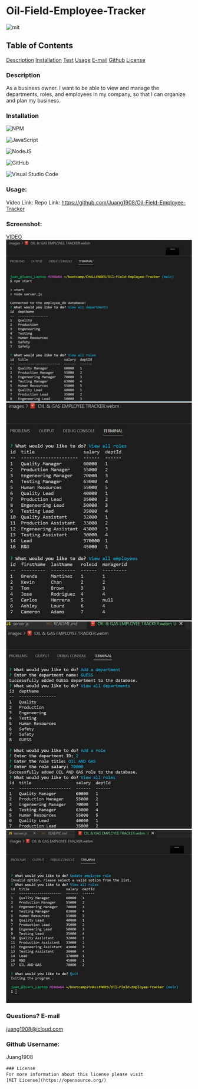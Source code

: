 # Oil-Field-Employee-Tracker

![mit](https://img.shields.io/badge/license-MIT-blue)

## Table of Contents

[Description](#description)
[Installation](#installation)
[Test](#test)
[Usage](#usage)
[E-mail](#email)
[Github](#github)
[License](#license)

### Description

As a business owner. I want to be able to view and manage the departments, roles, and employees in my company,
so that I can organize and plan my business.

### Installation

![NPM](https://img.shields.io/badge/NPM-%23000000.svg?style=for-the-badge&logo=npm&logoColor=white)

![JavaScript](https://img.shields.io/badge/javascript-%23323330.svg?style=for-the-badge&logo=javascript&logoColor=%23F7DF1E)

![NodeJS](https://img.shields.io/badge/node.js-6DA55F?style=for-the-badge&logo=node.js&logoColor=white)

![GitHub](https://img.shields.io/badge/github-%23121011.svg?style=for-the-badge&logo=github&logoColor=white)

![Visual Studio Code](https://img.shields.io/badge/Visual%20Studio%20Code-0078d7.svg?style=for-the-badge&logo=visual-studio-code&logoColor=white)

### Usage:

Video Link:
Repo Link: https://github.com/Juang1908/Oil-Field-Employee-Tracker

### Screenshot:

[VIDEO](images/OIL%20&%20GAS%20EMPLOYEE%20TRACKER.webm)
![IMAGE 1](images/Screenshot%201.jpg)
![IMAGE 2](images/Screenshot%202.jpg)
![IMAGE 3](images/Screenshot%203.jpg)
![IMAGE 4](images/Screenshot%204.jpg)

### Questions? E-mail

juang1908@icloud.com

### Github Username:

Juang1908

    ### License
    For more information about this license please visit
    [MIT License](https://opensource.org/)
